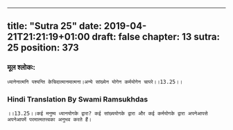 
---
title: "Sutra 25"
date: 2019-04-21T21:21:19+01:00
draft: false
chapter: 13
sutra: 25
position: 373
---
### मूल श्लोकः:
```
ध्यानेनात्मनि पश्यन्ति केचिदात्मानमात्मना।अन्ये सांख्येन योगेन कर्मयोगेन चापरे।।13.25।।

```

### Hindi Translation By Swami Ramsukhdas
```
।।13.25।।कई मनुष्य ध्यानयोगके द्वारा? कई सांख्ययोगके द्वारा और कई कर्मयोगके द्वारा अपनेआपसे अपनेआपमें परमात्मतत्त्वका अनुभव करते हैं।

```

